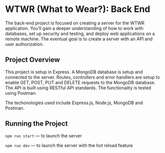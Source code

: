 # WTWR (What to Wear?): Back End

The back-end project is focused on creating a server for the WTWR application. You’ll gain a deeper understanding of how to work with databases, set up security and testing, and deploy web applications on a remote machine. The eventual goal is to create a server with an API and user authorization.

## Project Overview

This project is setup in Express. A MongoDB database is setup and connected to the server. Routes, controllers and error handlers are setup to enable GET, POST, PUT and DELETE requests to the MongoDB database. The API is built using RESTful API standards. The functionality is tested using Postman.

The techonologies used include Express.js, Node.js, MongoDB and Postman.

## Running the Project

`npm run start` — to launch the server

`npm run dev` — to launch the server with the hot reload feature
